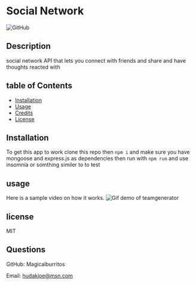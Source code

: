 # Social Network

![GitHub](https://img.shields.io/github/license/Magicalburritos/social-network-api18)

## Description

social network API that lets you connect with friends and share and have thoughts reacted with

## table of Contents

- [Installation](#Installation)
- [Usage](#usage)
- [Credits](#credits)
- [License](#license)

## Installation

To get this app to work clone this repo then `npm i` and make sure you have mongoose and express.js as dependencies then run with `npm run` and use insomnia or somthing similer to to test

## usage

Here is a sample video on how it works.
![Gif demo of teamgenerator](socialnetwork-demo.gif)

## license

MIT

## Questions

GitHub: Magicalburritos

Email: hudakjoe@msn.com
